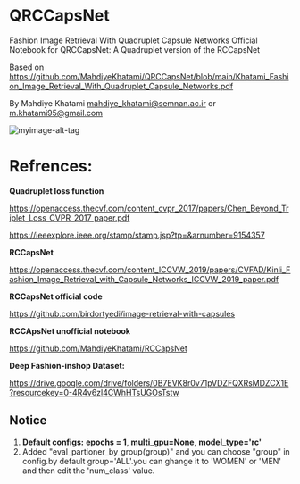 # QRCCapsNet
Fashion Image Retrieval With Quadruplet Capsule Networks
Official Notebook for QRCCapsNet: A Quadruplet version of the RCCapsNet

Based on https://github.com/MahdiyeKhatami/QRCCapsNet/blob/main/Khatami_Fashion_Image_Retrieval_With_Quadruplet_Capsule_Networks.pdf

By Mahdiye Khatami mahdiye_khatami@semnan.ac.ir or m.khatami95@gmail.com


![myimage-alt-tag](https://i.postimg.cc/wM85JMdy/15.png)


# Refrences:

**Quadruplet loss function**

https://openaccess.thecvf.com/content_cvpr_2017/papers/Chen_Beyond_Triplet_Loss_CVPR_2017_paper.pdf

https://ieeexplore.ieee.org/stamp/stamp.jsp?tp=&arnumber=9154357

**RCCapsNet**

https://openaccess.thecvf.com/content_ICCVW_2019/papers/CVFAD/Kinli_Fashion_Image_Retrieval_with_Capsule_Networks_ICCVW_2019_paper.pdf

**RCCapsNet official code**

 https://github.com/birdortyedi/image-retrieval-with-capsules


**RCCApsNet unofficial  notebook**

 https://github.com/MahdiyeKhatami/RCCapsNet

**Deep Fashion-inshop Dataset:**

 https://drive.google.com/drive/folders/0B7EVK8r0v71pVDZFQXRsMDZCX1E?resourcekey=0-4R4v6zl4CWhHTsUGOsTstw

## Notice
1.   **Default configs:** **epochs = 1**, **multi_gpu=None**, **model_type='rc'** 
2. Added "eval_partioner_by_group(group)" and you can choose "group" in config.by default group='ALL'.you can ghange it to 'WOMEN' or 'MEN' and then edit the 'num_class' value.

